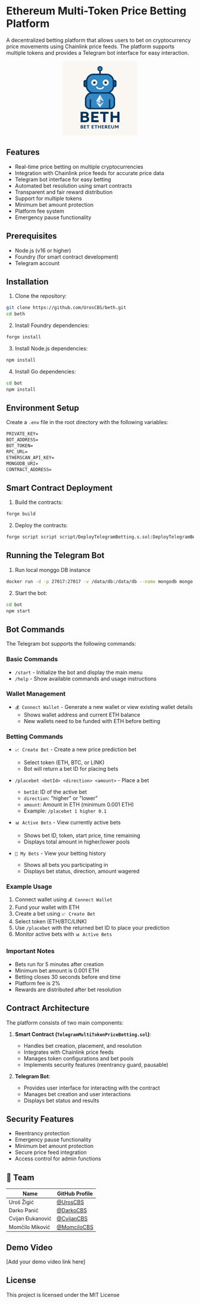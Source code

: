 # Ethereum Multi-Token Price Betting Platform

A decentralized betting platform that allows users to bet on cryptocurrency price movements using Chainlink price feeds. The platform supports multiple tokens and provides a Telegram bot interface for easy interaction.

<p align="center">
  <img src="./logo.jpeg" alt="Logo" width="200" style="transform: rotate(-90deg);" />
</p>

## Features

- Real-time price betting on multiple cryptocurrencies
- Integration with Chainlink price feeds for accurate price data
- Telegram bot interface for easy betting
- Automated bet resolution using smart contracts
- Transparent and fair reward distribution
- Support for multiple tokens
- Minimum bet amount protection
- Platform fee system
- Emergency pause functionality

## Prerequisites

- Node.js (v16 or higher)
- Foundry (for smart contract development)
- Telegram account

## Installation

1. Clone the repository:

```bash
git clone https://github.com/UrosCBS/beth.git
cd beth
```

2. Install Foundry dependencies:

```bash
forge install
```

3. Install Node.js dependencies:

```bash
npm install
```

4. Install Go dependencies:

```bash
cd bot
npm install
```

## Environment Setup

Create a `.env` file in the root directory with the following variables:

```env
PRIVATE_KEY=
BOT_ADDRESS=
BOT_TOKEN=
RPC_URL=
ETHERSCAN_API_KEY=
MONGODB_URI=
CONTRACT_ADDRESS=

```

## Smart Contract Deployment

1. Build the contracts:

```bash
forge build
```

2. Deploy the contracts:

```bash
forge script script script/DeployTelegramBetting.s.sol:DeployTelegramBetting --rpc-url $RPC_URL --private-key $PRIVATE_KEY --broadcast
```

## Running the Telegram Bot

1. Run local monggo DB instance

```bash
docker run -d -p 27017:27017 -v /data/db:/data/db --name mongodb mongo
``` 

2. Start the bot:

```bash
cd bot
npm start
```

## Bot Commands

The Telegram bot supports the following commands:

### Basic Commands

- `/start` - Initialize the bot and display the main menu
- `/help` - Show available commands and usage instructions

### Wallet Management

- `💰 Connect Wallet` - Generate a new wallet or view existing wallet details
  - Shows wallet address and current ETH balance
  - New wallets need to be funded with ETH before betting

### Betting Commands

- `📈 Create Bet` - Create a new price prediction bet

  - Select token (ETH, BTC, or LINK)
  - Bot will return a bet ID for placing bets

- `/placebet <betId> <direction> <amount>` - Place a bet

  - `betId`: ID of the active bet
  - `direction`: "higher" or "lower"
  - `amount`: Amount in ETH (minimum 0.001 ETH)
  - Example: `/placebet 1 higher 0.1`

- `📊 Active Bets` - View currently active bets

  - Shows bet ID, token, start price, time remaining
  - Displays total amount in higher/lower pools

- `📝 My Bets` - View your betting history
  - Shows all bets you participating in
  - Displays bet status, direction, amount wagered

### Example Usage

1. Connect wallet using `💰 Connect Wallet`
2. Fund your wallet with ETH
3. Create a bet using `📈 Create Bet`
4. Select token (ETH/BTC/LINK)
5. Use `/placebet` with the returned bet ID to place your prediction
6. Monitor active bets with `📊 Active Bets`

### Important Notes

- Bets run for 5 minutes after creation
- Minimum bet amount is 0.001 ETH
- Betting closes 30 seconds before end time
- Platform fee is 2%
- Rewards are distributed after bet resolution

## Contract Architecture

The platform consists of two main components:

1. **Smart Contract (`TelegramMultiTokenPriceBetting.sol`)**:

   - Handles bet creation, placement, and resolution
   - Integrates with Chainlink price feeds
   - Manages token configurations and bet pools
   - Implements security features (reentrancy guard, pausable)

2. **Telegram Bot**:
   - Provides user interface for interacting with the contract
   - Manages bet creation and user interactions
   - Displays bet status and results

## Security Features

- Reentrancy protection
- Emergency pause functionality
- Minimum bet amount protection
- Secure price feed integration
- Access control for admin functions

## 👥 Team

| Name             | GitHub Profile                               |
| ---------------- | -------------------------------------------- |
| Uroš Žigić       | [@UrosCBS](https://github.com/UrosCBS)       |
| Darko Panić      | [@DarkoCBS](https://github.com/DarkoCBS)     |
| Cvijan Đukanović | [@CvijanCBS](https://github.com/CvijanCBS)   |
| Momčilo Miković  | [@MomciloCBS](https://github.com/MomciloCBS) |

## Demo Video

[Add your demo video link here]

## License

This project is licensed under the MIT License
